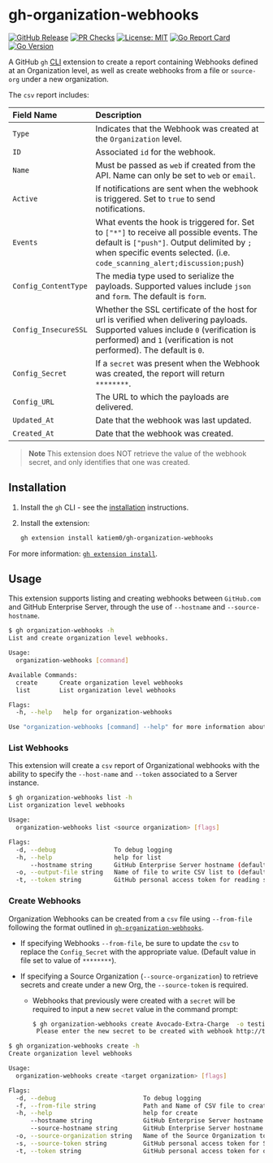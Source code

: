 # gh-organization-webhooks

[![GitHub Release](https://img.shields.io/github/v/release/katiem0/gh-organization-webhooks?style=flat&logo=github)](https://github.com/katiem0/gh-organization-webhooks/releases)
[![PR Checks](https://github.com/katiem0/gh-organization-webhooks/actions/workflows/main.yml/badge.svg)](https://github.com/katiem0/gh-organization-webhooks/actions/workflows/main.yml)
[![License: MIT](https://img.shields.io/badge/License-MIT-yellow.svg)](https://opensource.org/licenses/MIT)
[![Go Report Card](https://goreportcard.com/badge/github.com/katiem0/gh-organization-webhooks)](https://goreportcard.com/report/github.com/katiem0/gh-organization-webhooks)
[![Go Version](https://img.shields.io/github/go-mod/go-version/katiem0/gh-organization-webhooks)](https://go.dev/)

A GitHub `gh` [CLI](https://cli.github.com/) extension to create a report containing Webhooks
defined at an Organization level, as well as create webhooks from a file or `source-org` under
a new organization.

 The `csv` report includes:

|Field Name | Description |
|:----------|:------------|
|`Type`| Indicates that the Webhook was created at the `Organization` level. |
| `ID`| Associated `id` for the webhook.|
| `Name`| Must be passed as `web` if created from the API. Name can only be set to `web` or `email`.|
| `Active`| If notifications are sent when the webhook is triggered. Set to `true` to send notifications.|
| `Events`| What events the hook is triggered for. Set to `["*"]` to receive all possible events. The default is `["push"]`. Output delimited by `;` when specific events selected. (i.e. `code_scanning_alert;discussion;push`)|
| `Config_ContentType`| The media type used to serialize the payloads. Supported values include `json` and `form`. The default is `form`.|
| `Config_InsecureSSL`| Whether the SSL certificate of the host for url is verified when delivering payloads. Supported values include `0` (verification is performed) and `1` (verification is not performed). The default is `0`.|
| `Config_Secret`| If a `secret` was present when the Webhook was created, the report will return `********`.|
| `Config_URL`| The URL to which the payloads are delivered.|
| `Updated_At`| Date that the webhook was last updated.|
| `Created_At`| Date that the webhook was created.|

>**Note**
> This extension does NOT retrieve the value of the webhook secret, and only identifies
> that one was created.

## Installation

1. Install the `gh` CLI - see the [installation](https://github.com/cli/cli#installation) instructions.

2. Install the extension:

   ```sh
   gh extension install katiem0/gh-organization-webhooks
   ```

For more information: [`gh extension install`](https://cli.github.com/manual/gh_extension_install).

## Usage

This extension supports listing and creating webhooks between `GitHub.com` and GitHub
Enterprise Server, through the use of `--hostname` and `--source-hostname`.

```sh
$ gh organization-webhooks -h 
List and create organization level webhooks.

Usage:
  organization-webhooks [command]

Available Commands:
  create      Create organization level webhooks
  list        List organization level webhooks

Flags:
  -h, --help   help for organization-webhooks

Use "organization-webhooks [command] --help" for more information about a command.
```

### List Webhooks

This extension will create a `csv` report of Organizational webhooks with the ability to
specify the `--host-name` and `--token` associated to a Server instance.

```sh
$ gh organization-webhooks list -h
List organization level webhooks

Usage:
  organization-webhooks list <source organization> [flags]

Flags:
  -d, --debug                To debug logging
  -h, --help                 help for list
      --hostname string      GitHub Enterprise Server hostname (default "github.com")
  -o, --output-file string   Name of file to write CSV list to (default "WebhookReport-20230411160920.csv")
  -t, --token string         GitHub personal access token for reading source organization (default "gh auth token")
```

### Create Webhooks

Organization Webhooks can be created from a `csv` file using `--from-file` following the format
outlined in [`gh-organization-webhooks`](#gh-organization-webhooks).

* If specifying Webhooks `--from-file`, be sure to update the `csv` to replace the `Config_Secret`
  with the appropriate value. (Default value in file set to value of `********`).

* If specifying a Source Organization (`--source-organization`) to retrieve secrets and create under
  a new Org, the `--source-token` is required.
  * Webhooks that previously were created with a `secret` will be required to input a new `secret`
    value in the command prompt:

    ```sh
    $ gh organization-webhooks create Avocado-Extra-Charge  -o testing-webhooks
     Please enter the new secret to be created with webhook http://testwebhook.com: 
  
    ```

```sh
$ gh organization-webhooks create -h
Create organization level webhooks

Usage:
  organization-webhooks create <target organization> [flags]

Flags:
  -d, --debug                        To debug logging
  -f, --from-file string             Path and Name of CSV file to create webhooks from
  -h, --help                         help for create
      --hostname string              GitHub Enterprise Server hostname (default "github.com")
      --source-hostname string       GitHub Enterprise Server hostname where webhooks are copied from (default "github.com")
  -o, --source-organization string   Name of the Source Organization to copy webhooks from (Requires --source-token)
  -s, --source-token string          GitHub personal access token for Source Organization (Required for --source-organization)
  -t, --token string                 GitHub personal access token for organization to write to (default "gh auth token")
```
